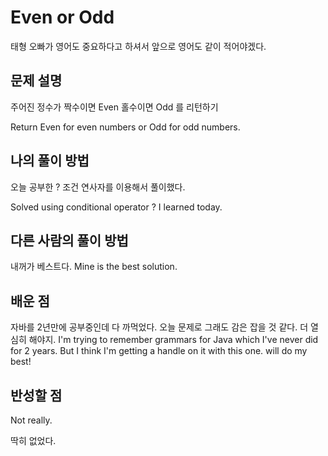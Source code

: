 # Even or Odd

태형 오빠가 영어도 중요하다고 하셔서 앞으로 영어도 같이 적어야겠다. 


## 문제 설명

주어진 정수가 짝수이면 Even 홀수이면 Odd 를 리턴하기

Return Even for even numbers or Odd for odd numbers.


## 나의 풀이 방법

오늘 공부한 ? 조건 연사자를 이용해서 풀이했다. 

Solved using conditional operator ? I learned today.


## 다른 사람의 풀이 방법

내꺼가 베스트다.
Mine is the best solution.


## 배운 점

자바를 2년만에 공부중인데 다 까먹었다. 오늘 문제로 그래도 감은 잡을 것 같다. 더 열심히 해야지. 
I'm trying to remember grammars for Java which I've never did for 2 years. But I think I'm getting a handle on it with this one. will do my best! 


## 반성할 점

Not really.

딱히 없었다. 

